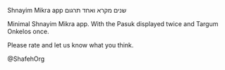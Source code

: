 Shnayim Mikra app
שנים מקרא ואחד תרגום

Minimal Shnayim Mikra app. With the Pasuk displayed twice and Targum Onkelos once.

Please rate and let us know what you think.

@ShafehOrg
